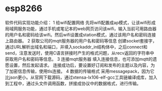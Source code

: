 # esp8266
软件代码实现功能介绍：
1 给wifi配置网络
  先将wifi配置成ap模式，让该wifi形成局域网服务功能，通过手机或笔记本的web网页访问该wifi，输入当前可用路由器的用户名和密码给该wifi。然后wifi设置成station模式，通过该用户名和密码连接上路由器。
2 获取公司的mqtt服务器的用户名和密码等信息
  创建socket套接字，通过URL解析出域名和端口，并填入sockaddr_in结构体中，之后connect和send，注意发送时，使用C语言拼接时产生的格式问题，从recv返回的字符串中获取用户名和密码等信息。
3 连接mqtt服务器
  填入连接信息，也可添加mqtt的遗愿设置，然后发起请求。
连接成功后，要设置好订阅和发布的主题以及内容，为了加密信息传输，使用tls连接。
4 数据的传输格式
  采用messagepack，因为它比json更小。从官网下载源码，通过xtensa-lx106-elf-gcc工具链编译成库，加入到工程中，通过头文件调用函数，拼接成协议中的数据格式，进行传输。

